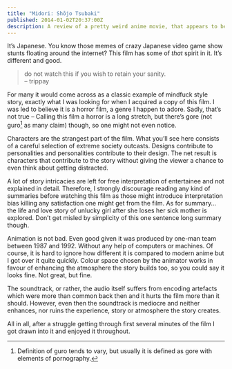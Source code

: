 ```yaml
---
title: "Midori: Shōjo Tsubaki"
published: 2014-01-02T20:37:00Z
description: A review of a pretty weird anime movie, that appears to be banned in Japan?
---
```


It’s Japanese. You know those memes of crazy Japanese video game show stunts floating around the
internet? This film has some of *that* spirit in it. It’s different and good.

> do not watch this if you wish to retain your sanity. <br/>
> – trippay

For many it would come across as a classic example of mindfuck style story,
exactly what I was looking for when I acquired a copy of this film. I was led
to believe it is a horror film, a genre I happen to adore. Sadly, that’s not
true – Calling this film a horror is a long stretch, but there’s gore (not
guro[^guro] as many claim) though, so one might not even notice.

[^guro]: Definition of guro tends to vary, but usually it is defined as gore
with elements of pornography.

Characters are the strangest part of the film. What you’ll see here consists
of a careful selection of extreme society outcasts. Designs contribute to
personalities and personalities contribute to their design. The net result is
characters that contribute to the story without giving the viewer a chance to
even think about getting distracted.

A lot of story intricacies are left for free interpretation of entertainee and
not explained in detail. Therefore, I strongly discourage reading any kind of
summaries before watching this film as those might introduce interpretation
bias killing any satisfaction one might get from the film. As for summary… the
life and love story of unlucky girl after she loses her sick mother is
explored. Don’t get misled by simplicity of this one sentence long summary
though.


Animation is not bad. Even good given it was produced by one-man team between
1987 and 1992. Without any help of computers or machines. Of course, it is hard
to ignore how different it is compared to modern anime but I got over it quite
quickly. Colour space chosen by the animator works in favour of enhancing the
atmosphere the story builds too, so you could say it looks fine. Not great, but
fine.

The soundtrack, or rather, the audio itself suffers from encoding artefacts
which were more than common back then and it hurts the film more than it
should. However, even then the soundtrack is mediocre and neither enhances,
nor ruins the experience, story or atmosphere the story creates.

All in all, after a struggle getting through first several minutes of the film
I got drawn into it and enjoyed it throughout.

<!-- Character Score: 7 -->
<!-- Story Score: 8 -->
<!-- Animation Score: 7 -->
<!-- Sound Score: 5 -->
<!-- Enjoyment Score: 9 -->

<!-- Total: 8 -->
